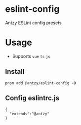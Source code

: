 # eslint-config
Antzy ESLint config presets
  

# Usage

-  Supports `vue`  `ts` `js`

## Install
```
pnpm add @antzy/eslint-config -D
```

## Config eslintrc.js
```
{
  "extends":"@antzy"
}
```
